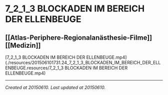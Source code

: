 # 7_2_1_3 BLOCKADEN IM BEREICH DER ELLENBEUGE
 [[Atlas-Periphere-Regionalanästhesie-Filme]] [[Medizin]] 
---



[7\_2\_1\_3 BLOCKADEN IM BEREICH DER ELLENBEUGE.mp4](./resources/201506101731.24_7_2_1_3_BLOCKADEN_IM_BEREICH_DER_ELLENBEUGE.resources/7_2_1_3 BLOCKADEN IM BEREICH DER ELLENBEUGE.mp4)

---

_Created at 20150610._
_Last updated at 20150610._



